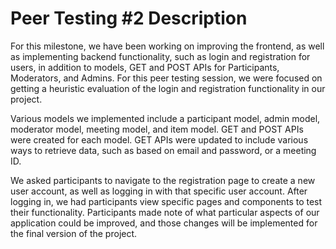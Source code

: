 # Peer Testing #2 Description

For this milestone, we have been working on improving the frontend, as well as implementing backend functionality, such as login and registration for users, in addition to models, GET and POST APIs for Participants, Moderators, and Admins. For this peer testing session, we were focused on getting a heuristic evaluation of the login and registration functionality in our project.

Various models we implemented include a participant model, admin model, moderator model, meeting model, and item model. GET and POST APIs were created for each model. GET APIs were updated to include various ways to retrieve data, such as based on email and password, or a meeting ID. 

We asked participants to navigate to the registration page to create a new user account, as well as logging in with that specific user account. After logging in, we had participants view specific pages and components to test their functionality. Participants made note of what particular aspects of our application could be improved, and those changes will be implemented for the final version of the project. 
